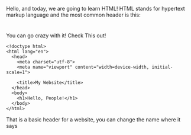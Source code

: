 Hello, and today, we are going to learn HTML!
HTML stands for hypertext markup language
and the most common header is this:

<h1></h1>

You can go crazy with it! Check This out!

```
<!doctype html>
<html lang="en">
  <head>
    <meta charset="utf-8">
    <meta name="viewport" content="width=device-width, initial-scale=1">

    <title>My Website</title>
  </head>
  <body>
    <h1>Hello, People!</h1>
  </body>
</html>
```
That is a basic header for a website, you can change the name where it says <title>, and <h1>

In the end, all of that coding only says Hello, People! Coding is a very laborious job. 

How To Make Text Smaller with HTML:
This is pretty easy:
```
<h1 style="font-size:1em ;"> Hello!</h1>
```

Again with the header <h1> and you should always end it with </h1>.
Here's a little example:
```
<h1>Why am I still here *sigh* </h1>
```

There is also <div> </div> <p> </p> and that are all the headers

Here's how to make colored text using HTML!
```
<h2><span style="color:#FF0000">H</span><span style="color:#FF4600">e</span><span style="color:#FF8B00">r</span><span style="color:#FFD100">e</span><span style="color:#E8FF00">'</span><span style="color:#A2FF00">s</span> <span style="color:#5DFF00">a</span> <span style="color:#17FF00">s</span><span style="color:#00FF2E">u</span><span style="color:#00FF74">r</span><span style="color:#00FFB9">p</span><span style="color:#00FFFF">r</span><span style="color:#00B9FF">i</span><span style="color:#0074FF">s</span><span style="color:#002EFF">e</span> <span style="color:#1700FF">f</span><span style="color:#5D00FF">o</span><span style="color:#A200FF">r</span> <span style="color:#E800FF">y</span><span style="color:#FF00D1">o</span><span style="color:#FF008B">u</span><span style="color:#FF0046">!</span></h2>
```

